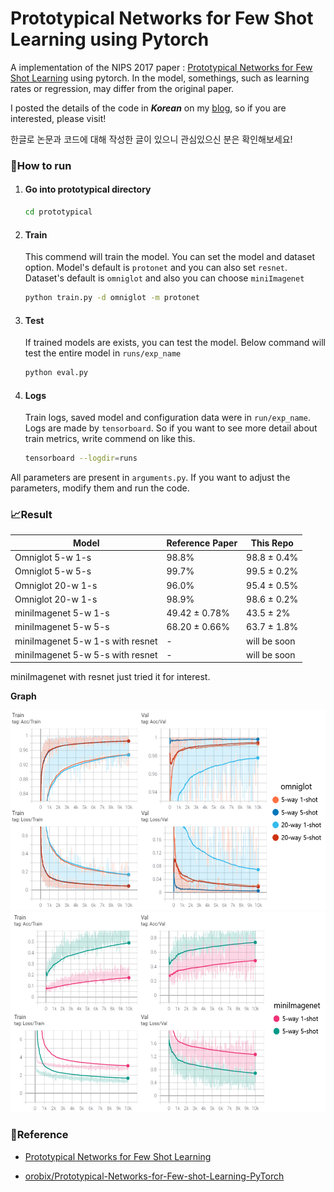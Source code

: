 # Prototypical Networks for Few Shot Learning using Pytorch
A implementation of the NIPS 2017 paper : [Prototypical Networks for Few Shot Learning](https://arxiv.org/pdf/1703.05175.pdf) using pytorch. In the model, somethings, such as learning rates or regression, may differ from the original paper.

I posted the details of the code in ***Korean*** on my [blog](https://rhcsky.tistory.com/10), so if you are interested, please visit!

한글로 논문과 코드에 대해 작성한 글이 있으니 관심있으신 분은 확인해보세요!

### 🚀How to run

1. #### Go into prototypical directory

   ```bash
   cd prototypical
   ```

2. #### Train

   This commend will train the model. You can set the model and dataset option. Model's default is `protonet` and you can also set `resnet`. Dataset's default is `omniglot` and also you can choose `miniImagenet`

   ```bash
   python train.py -d omniglot -m protonet
   ```

3. #### Test

   If trained models are exists, you can test the model. Below command will test the entire model in `runs/exp_name` 

   ```bash
   python eval.py
   ```
   
4. #### Logs

   Train logs, saved model and configuration data were in `run/exp_name`. Logs are made by `tensorboard`. So if you want to see more detail about train metrics, write commend on like this.

   ```bash
   tensorboard --logdir=runs
   ```

   

All parameters are present in `arguments.py`. If you want to adjust the parameters, modify them and run the code.

### 📈Result

| Model                            | Reference Paper | This Repo    |
| -------------------------------- | --------------- | ------------ |
| Omniglot 5-w 1-s                 | 98.8%           | 98.8 ± 0.4%  |
| Omniglot 5-w 5-s                 | 99.7%           | 99.5 ± 0.2%  |
| Omniglot 20-w 1-s                | 96.0%           | 95.4 ± 0.5%  |
| Omniglot 20-w 1-s                | 98.9%           | 98.6 ± 0.2%  |
| miniImagenet 5-w 1-s             | 49.42 ± 0.78%   | 43.5 ± 2%    |
| miniImagenet 5-w 5-s             | 68.20 ± 0.66%   | 63.7 ± 1.8%  |
| miniImagenet 5-w 1-s with resnet | -               | will be soon |
| miniImagenet 5-w 5-s with resnet | -               | will be soon |

miniImagenet with resnet just tried it for interest.



**Graph**
<p align="center">
    <img src="asset\omniglot_result.png" height=320>
    <img src="asset\mini_result.png" height=320>
</p>



### 📌Reference

* [Prototypical Networks for Few Shot Learning](https://arxiv.org/pdf/1703.05175.pdf)

* [orobix/Prototypical-Networks-for-Few-shot-Learning-PyTorch](https://github.com/orobix/Prototypical-Networks-for-Few-shot-Learning-PyTorch)

